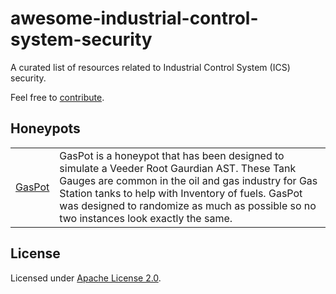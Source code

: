 # awesome-industrial-control-system-security
A curated list of resources related to Industrial Control System (ICS) security.

Feel free to [contribute](CONTRIBUTING.md).


## Honeypots

<table>
    <tr>
        <td>
            <a href="https://github.com/sjhilt/GasPot" target="_blank">GasPot</a>
        </td>
        <td>
            GasPot is a honeypot that has been designed to simulate a Veeder Root Gaurdian AST. These Tank Gauges are common in the oil and gas industry for Gas Station tanks to help with Inventory of fuels. GasPot was designed to randomize as much as possible so no two instances look exactly the same.
        </td> 
    </tr>
</table>

## License

Licensed under [Apache License 2.0](LICENSE).